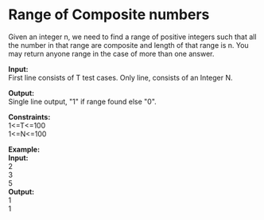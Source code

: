 # Range of Composite numbers
Given an integer n, we need to find a range of positive integers such that all the number in that range are composite and length of that range is n. You may return anyone range in the case of more than one answer.

**Input:**<br>
First line consists of T test cases. Only line, consists of an Integer N.

**Output:**<br>
Single line output, "1" if range found else "0".

**Constraints:**<br>
1<=T<=100<br>
1<=N<=100

**Example:**<br>
**Input:**<br>
2<br>
3<br>
5<br>
**Output:**<br>
1<br>
1
